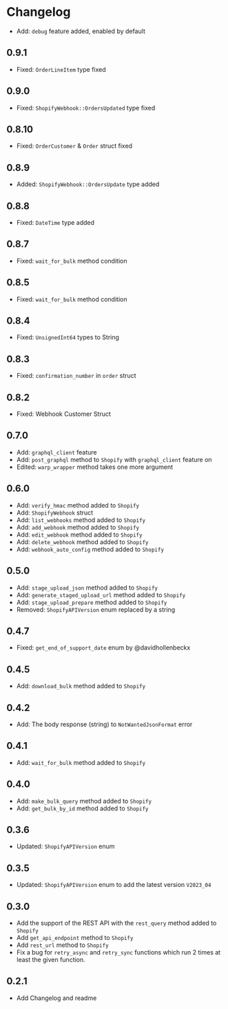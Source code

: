 # Changelog

- Add: `debug` feature added, enabled by default

## 0.9.1

- Fixed: `OrderLineItem` type fixed

## 0.9.0

- Fixed: `ShopifyWebhook::OrdersUpdated` type fixed

## 0.8.10

- Fixed: `OrderCustomer` & `Order` struct fixed

## 0.8.9

- Added: `ShopifyWebhook::OrdersUpdate` type added

## 0.8.8

- Fixed: `DateTime` type added

## 0.8.7

- Fixed: `wait_for_bulk` method condition

## 0.8.5

- Fixed: `wait_for_bulk` method condition

## 0.8.4

- Fixed: `UnsignedInt64` types to String

## 0.8.3

- Fixed: `confirmation_number` in `order` struct

## 0.8.2

- Fixed: Webhook Customer Struct

## 0.7.0

- Add: `graphql_client` feature
- Add: `post_graphql` method to `Shopify` with `graphql_client` feature on
- Edited: `warp_wrapper` method takes one more argument

## 0.6.0

- Add: `verify_hmac` method added to `Shopify`
- Add: `ShopifyWebhook` struct
- Add: `list_webhooks` method added to `Shopify`
- Add: `add_webhook` method added to `Shopify`
- Add: `edit_webhook` method added to `Shopify`
- Add: `delete_webhook` method added to `Shopify`
- Add: `webhook_auto_config` method added to `Shopify`

## 0.5.0

- Add: `stage_upload_json` method added to `Shopify`
- Add: `generate_staged_upload_url` method added to `Shopify`
- Add: `stage_upload_prepare` method added to `Shopify`
- Removed: `ShopifyAPIVersion` enum replaced by a string

## 0.4.7

- Fixed: `get_end_of_support_date` enum by @davidhollenbeckx

## 0.4.5

- Add: `download_bulk` method added to `Shopify`

## 0.4.2

- Add: The body response (string) to `NotWantedJsonFormat` error

## 0.4.1

- Add: `wait_for_bulk` method added to `Shopify`

## 0.4.0

- Add: `make_bulk_query` method added to `Shopify`
- Add: `get_bulk_by_id` method added to `Shopify`

## 0.3.6

- Updated: `ShopifyAPIVersion` enum

## 0.3.5

- Updated: `ShopifyAPIVersion` enum to add the latest version `V2023_04`

## 0.3.0

- Add the support of the REST API with the `rest_query` method added to `Shopify`
- Add `get_api_endpoint` method to `Shopify`
- Add `rest_url` method to `Shopify`
- Fix a bug for `retry_async` and `retry_sync` functions which run 2 times at least the given function.

## 0.2.1

- Add Changelog and readme
